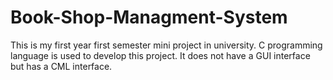 # Book-Shop-Managment-System
This is my first year first semester mini project in university. C programming language is used to develop this project. It does not have a GUI interface but has a CML interface.
